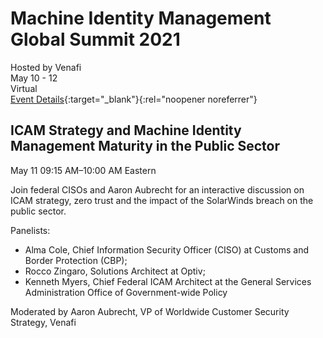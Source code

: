 # Machine Identity Management Global Summit 2021
Hosted by Venafi <br>
May 10 - 12 <br>
Virtual <br> 
[Event Details](https://hopin.com/events/machine-identity-management-summit2021){:target="_blank"}{:rel="noopener noreferrer"}

## ICAM Strategy and Machine Identity Management Maturity in the Public Sector

May 11 09:15 AM–10:00 AM Eastern

Join federal CISOs and Aaron Aubrecht for an interactive discussion on ICAM strategy, zero trust and the impact of the SolarWinds breach on the public sector.

Panelists:
- Alma Cole, Chief Information Security Officer (CISO) at Customs and Border Protection (CBP); 
- Rocco Zingaro, Solutions Architect at Optiv; 
- Kenneth Myers, Chief Federal ICAM Architect at the General Services Administration Office of Government-wide Policy

Moderated by Aaron Aubrecht, VP of Worldwide Customer Security Strategy, Venafi
